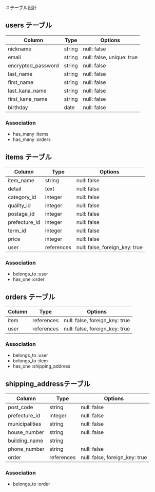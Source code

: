 ＃テーブル設計

## users テーブル

| Column             | Type     | Options                   |
| ------------------ | -------- | ------------------------- |
| nickname           | string   | null: false               |
| email              | string   | null: false, unique: true |
| encrypted_password | string   | null: false               |
| last_name          | string   | null: false               |
| first_name         | string   | null: false               |
| last_kana_name     | string   | null: false               |
| first_kana_name    | string   | null: false               |
| birthday           | date     | null: false               |

### Association


- has_many :items
- has_many :orders


## items テーブル

| Column             | Type       | Options                        |
| ------------------ | ---------- | ------------------------------ |
| item_name          | string     | null: false                    |
| detail             | text       | null: false                    |
| category_id        | integer    | null: false                    |
| quality_id         | integer    | null: false                    |
| postage_id         | integer    | null: false                    |
| prefecture_id      | integer    | null: false                    |
| term_id            | integer    | null: false                    |
| price              | integer    | null: false                    |
| user               | references | null: false, foreign_key: true |

### Association

- belongs_to :user
- has_one :order


## orders テーブル

| Column             | Type         | Options                              |
| ------------------ | ------------ | ------------------------------------ |
| item               | references   | null: false, foreign_key: true       |
| user               | references   | null: false, foreign_key: true       |


### Association

- belongs_to :user
- belongs_to :item
- has_one :shipping_address


## shipping_addressテーブル

| Column             | Type       | Options                        |
| ------------------ | ---------- | ------------------------------ |
| post_code          | string     | null: false                    |
| prefecture_id      | integer    | null: false                    |
| municipalities     | string     | null: false                    |
| house_number       | string     | null: false                    |
| building_name      | string     |                                |
| phone_number       | string     | null: false                    |
| order              | references | null: false, foreign_key: true |

### Association

- belongs_to :order




